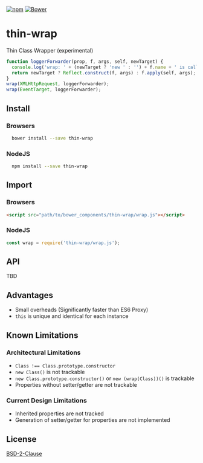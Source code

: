 [![npm](https://img.shields.io/npm/v/thin-wrap.svg)](https://www.npmjs.com/package/thin-wrap)
[![Bower](https://img.shields.io/bower/v/thin-wrap.svg)](https://customelements.io/t2ym/thin-wrap/)

# thin-wrap

Thin Class Wrapper (experimental)

```javascript
function loggerForwarder(prop, f, args, self, newTarget) { 
  console.log('wrap: ' + (newTarget ? 'new ' : '') + f.name + ' is called for ', (self && self.name ? self.name : self), 'with arguments', args);
  return newTarget ? Reflect.construct(f, args) : f.apply(self, args);
}
wrap(XMLHttpRequest, loggerForwarder);
wrap(EventTarget, loggerForwarder);
```

## Install

### Browsers

```sh
  bower install --save thin-wrap
```

### NodeJS

```sh
  npm install --save thin-wrap
```

## Import

### Browsers

```html
<script src="path/to/bower_components/thin-wrap/wrap.js"></script>
```

### NodeJS

```javascript
const wrap = require('thin-wrap/wrap.js');
```

## API

TBD

## Advantages

- Small overheads (Significantly faster than ES6 Proxy)
- `this` is unique and identical for each instance

## Known Limitations

### Architectural Limitations

- `Class !== Class.prototype.constructor`
- `new Class()` is not trackable
- `new Class.prototype.constructor()` or `new (wrap(Class))()` is trackable
- Properties without setter/getter are not trackable

### Current Design Limitations

- Inherited properties are not tracked
- Generation of setter/getter for properties are not implemented

## License

[BSD-2-Clause](https://github.com/t2ym/thin-wrap/blob/master/LICENSE.md)
